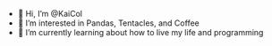 - 👋 Hi, I’m @KaiCol
- 👀 I’m interested in Pandas, Tentacles, and Coffee
- 🌱 I’m currently learning about how to live my life and programming

<!---
KaiCol/KaiCol is a ✨ special ✨ repository because its `README.md` (this file) appears on your GitHub profile.
You can click the Preview link to take a look at your changes.
--->

